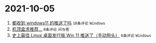 # 2021-10-05

1. [都收到 windows11 的推送了吗](https://www.v2ex.com/t/805915) `10条评论` `Windows`
1. [机顶盒求推荐...](https://www.v2ex.com/t/805916) `8条评论` `问与答`
1. [史上最佳 Linux 桌面发行版 Win 11 推送了（手动狗头）](https://www.v2ex.com/t/805917) `6条评论` `Windows`
